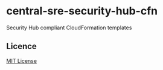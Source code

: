 # central-sre-security-hub-cfn
Security Hub compliant CloudFormation templates 

## Licence
[MIT License](LICENSE)